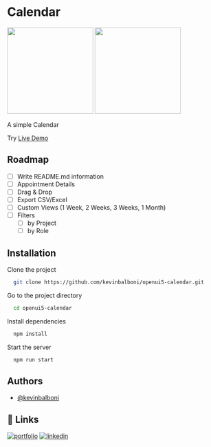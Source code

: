 # Calendar
<p float="left">
<img src="https://raw.githubusercontent.com/kevinbalboni/openui5-calendar/main/webapp/img/Logo_trasparente_piccolo_new.png" width="200" heigth="200">
<img src="https://raw.githubusercontent.com/kevinbalboni/openui5-calendar/main/webapp/img/Logo_trasparente_piccolo2.png" width="200" heigth="200">
</p>

A simple Calendar

Try <a href="https://kevinbalboni.github.io/openui5-calendar/" target="_blank">Live Demo</a>

## Roadmap

- [ ] Write README.md information
- [ ] Appointment Details
- [ ] Drag & Drop
- [ ] Export CSV/Excel 
- [ ] Custom Views (1 Week, 2 Weeks, 3 Weeks, 1 Month)
- [ ] Filters 
  - [ ] by Project
  - [ ] by Role

## Installation

Clone the project

```bash
  git clone https://github.com/kevinbalboni/openui5-calendar.git
```
Go to the project directory

```bash
  cd openui5-calendar
```

Install dependencies

```bash
  npm install
```

Start the server

```bash
  npm run start
```

## Authors

- [@kevinbalboni](https://github.com/kevinbalboni)

## 🔗 Links
[![portfolio](https://img.shields.io/badge/my_portfolio-000?style=for-the-badge&logo=ko-fi&logoColor=white)](http://k-develop.it/)
[![linkedin](https://img.shields.io/badge/linkedin-0A66C2?style=for-the-badge&logo=linkedin&logoColor=white)](https://www.linkedin.com/in/kevin-balboni/)
